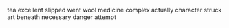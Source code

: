 tea excellent slipped went wool medicine complex actually character struck art beneath necessary danger attempt